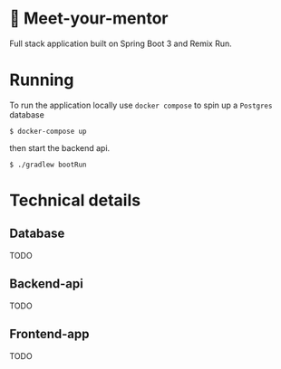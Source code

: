 # 🚀 Meet-your-mentor
Full stack application built on Spring Boot 3 and Remix Run.

# Running
To run the application locally use `docker compose` to spin up a `Postgres` database
```shell
$ docker-compose up
```
then start the backend api.
```shell
$ ./gradlew bootRun
```

# Technical details
## Database
TODO
## Backend-api
TODO
## Frontend-app
TODO